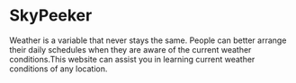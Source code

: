 # SkyPeeker
 Weather is a variable that never stays the same. People can better arrange their daily schedules when they are aware of the current weather conditions.This website can assist you in learning current weather conditions of any location.
